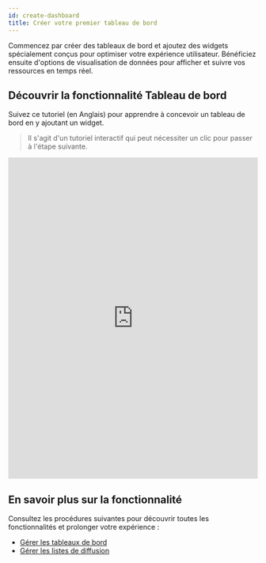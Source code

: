 ```yaml
---
id: create-dashboard
title: Créer votre premier tableau de bord
---
```


Commencez par créer des tableaux de bord et ajoutez des widgets spécialement conçus pour optimiser votre expérience utilisateur. Bénéficiez ensuite d'options de visualisation de données pour afficher et suivre vos ressources en temps réel.

## Découvrir la fonctionnalité Tableau de bord

Suivez ce tutoriel (en Anglais) pour apprendre à concevoir un tableau de bord en y ajoutant un widget.

> Il s'agit d'un tutoriel interactif qui peut nécessiter un clic pour passer à l'étape suivante.

<iframe width="100%" height="650" src="https://app.arcade.software/share/2KXNi8mU3bjgza3u73u9" frameborder="0" allowfullscreen></iframe>

## En savoir plus sur la fonctionnalité

Consultez les procédures suivantes pour découvrir toutes les fonctionnalités et prolonger votre expérience :

- [Gérer les tableaux de bord](../alerts-notifications/dashboards.md#gérer-les-tableaux-de-bord)
- [Gérer les listes de diffusion](../alerts-notifications/dashboards.md#gérer-les-listes-de-diffusion)
